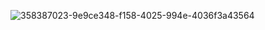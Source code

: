 ![358387023-9e9ce348-f158-4025-994e-4036f3a43564](https://github.com/user-attachments/assets/a84bf516-fb7c-443c-a715-2c4d4de3e329)
